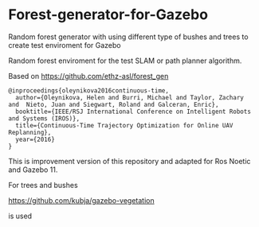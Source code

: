# Forest-generator-for-Gazebo
Random forest generator with using different type of bushes and trees to create test enviroment for Gazebo


Random forest enviroment for the test SLAM or path planner algorithm.


Based on 
https://github.com/ethz-asl/forest_gen
```
@inproceedings{oleynikova2016continuous-time,
  author={Oleynikova, Helen and Burri, Michael and Taylor, Zachary  and  Nieto, Juan and Siegwart, Roland and Galceran, Enric},
  booktitle={IEEE/RSJ International Conference on Intelligent Robots and Systems (IROS)},
  title={Continuous-Time Trajectory Optimization for Online UAV Replanning},
  year={2016}
}
```
This is improvement version of this repository and adapted for Ros Noetic and Gazebo 11.

For trees and bushes 

https://github.com/kubja/gazebo-vegetation

is used

